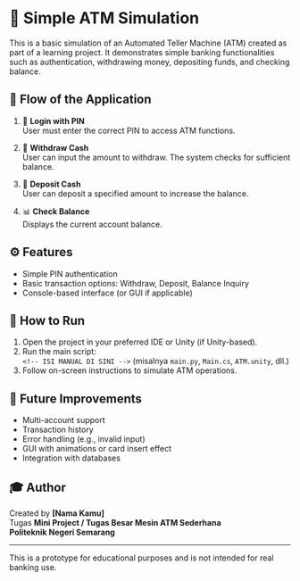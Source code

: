 # 🏧 Simple ATM Simulation

This is a basic simulation of an Automated Teller Machine (ATM) created as part of a learning project. It demonstrates simple banking functionalities such as authentication, withdrawing money, depositing funds, and checking balance.

## 🔁 Flow of the Application

1. 🔐 **Login with PIN**  
   User must enter the correct PIN to access ATM functions.

2. 💸 **Withdraw Cash**  
   User can input the amount to withdraw. The system checks for sufficient balance.

3. 🏦 **Deposit Cash**  
   User can deposit a specified amount to increase the balance.

4. 📊 **Check Balance**  
   Displays the current account balance.

## ⚙️ Features

- Simple PIN authentication
- Basic transaction options: Withdraw, Deposit, Balance Inquiry
- Console-based interface (or GUI if applicable)

## 🚀 How to Run

1. Open the project in your preferred IDE or Unity (if Unity-based).
2. Run the main script:  
   `<!-- ISI MANUAL DI SINI -->` (misalnya `main.py`, `Main.cs`, `ATM.unity`, dll.)
3. Follow on-screen instructions to simulate ATM operations.

## 🔧 Future Improvements

- Multi-account support
- Transaction history
- Error handling (e.g., invalid input)
- GUI with animations or card insert effect
- Integration with databases

## 🎓 Author

Created by **<!-- ISI MANUAL DI SINI -->[Nama Kamu]**  
Tugas **Mini Project / Tugas Besar Mesin ATM Sederhana**  
**Politeknik Negeri Semarang**

---

This is a prototype for educational purposes and is not intended for real banking use.
